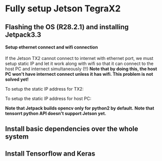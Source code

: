 # Fully setup Jetson TegraX2

## Flashing the OS (R28.2.1) and installing Jetpack3.3

#### Setup ethernet connect and wifi connection
If the Jetson TX2 cannot connect to internet with ethernet port, we must setup static IP and let it work along with wifi so that it can connect to the host PC and internect simultaneously (!!) **Note that by doing this, the host PC won't have internect connect unless it has wifi. This problem is not solved yet!**

To setup the static IP address for TX2:

To setup the static IP address for host PC: 

**Note that Jetpack builds opencv only for python2 by default.**
**Note that tensorrt python API doesn't support Jetson yet.**

## Install basic dependencies over the whole system


## Install Tensorflow and Keras
